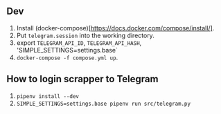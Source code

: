 ## Dev
1. Install (docker-compose)[https://docs.docker.com/compose/install/].
2. Put `telegram.session` into the working directory.
3. export `TELEGRAM_API_ID`, `TELEGRAM_API_HASH`, 'SIMPLE_SETTINGS=settings.base`
4. `docker-compose -f compose.yml up`.

## How to login scrapper to Telegram
1. `pipenv install --dev`
2. `SIMPLE_SETTINGS=settings.base pipenv run src/telegram.py`
